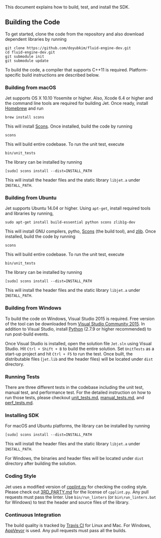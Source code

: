 This document explains how to build, test, and install the SDK.

## Building the Code

To get started, clone the code from the repository and also download dependent libraries by running

```
git clone https://github.com/doyubkim/fluid-engine-dev.git
cd fluid-engine-dev.git
git submodule init
git submodule update
```

To build the code, a compiler that supports C++11 is required. Platform-specific build instructions are described below.

### Building from macOS

Jet supports OS X 10.10 Yosemite or higher. Also, Xcode 6.4 or higher and the command line tools are required for building Jet. Once ready, install [Homebrew](http://brew.sh) and run

```
brew install scons
```

This will install [Scons](http://scons.org/). Once installed, build the code by running

```
scons
```

This will build entire codebase. To run the unit test, execute

```
bin/unit_tests
```

The library can be installed by running

```
[sudo] scons install --dist=INSTALL_PATH
```

This will install the header files and the static library `libjet.a` under `INSTALL_PATH`.

### Building from Ubuntu

Jet supports Ubuntu 14.04 or higher. Using `apt-get`, install required tools and libraries by running,

```
sudo apt-get install build-essential python scons zlib1g-dev
```

This will install GNU compilers, pytho, [Scons](http://scons.org/) (the build tool), and [zlib](www.zlib.net). Once installed, build the code by running

```
scons
```

This will build entire codebase. To run the unit test, execute

```
bin/unit_tests
```

The library can be installed by running

```
[sudo] scons install --dist=INSTALL_PATH
```

This will install the header files and the static library `libjet.a` under `INSTALL_PATH`.

### Building from Windows

To build the code on Windows, Visual Studio 2015 is required. Free version of the tool can be downloaded from [Visual Studio Community 2015](https://www.visualstudio.com/en-us/products/visual-studio-community-vs.aspx). In addition to Visual Studio, install [Python](https://www.python.org/) (2.7.9 or higher recommended) to run post-build events.

Once Visual Studio is installed, open the solution file `Jet.sln` using Visual Studio. Hit `Ctrl + Shift + B` to build the entire solution. Set `UnitTests` as a start-up project and hit `Ctrl + F5` to run the test. Once built, the distributable files (`jet.lib` and the header files) will be located under `dist` directory.

### Running Tests

There are three different tests in the codebase including the unit test, manual test, and performance test. For the detailed instruction on how to run those tests, please checkout [unit_tests.md](https://github.com/doyubkim/fluid-engine-dev/blob/master/doc/unit_tests.md), [manual_tests.md](https://github.com/doyubkim/fluid-engine-dev/blob/master/doc/manual_tests.md), and [perf_tests.md](https://github.com/doyubkim/fluid-engine-dev/blob/master/doc/perf_tests.md).

### Installing SDK

For macOS and Ubuntu platforms, the library can be installed by running

```
[sudo] scons install --dist=INSTALL_PATH
```

This will install the header files and the static library `libjet.a` under `INSTALL_PATH`.

For Windows, the binaries and header files will be located under `dist` directory after building the solution.

### Coding Style

Jet uses a modified version of [cpplint.py](https://github.com/google/styleguide/tree/gh-pages/cpplint) for checking the coding style. Please check out [3RD_PARTY.md](https://github.com/doyubkim/fluid-engine-dev/blob/master/3RD_PARTY.md) for the license of `cpplint.py`. Any pull requests must pass the linter. Use `bin/run_linters` (or `bin\run_linters.bat` for Windows) to test the header and source files of the library.

### Continuous Integration

The build quality is tracked by [Travis CI](https://travis-ci.org/doyubkim/fluid-engine-dev) for Linux and Mac. For Windows, [AppVeyor](https://ci.appveyor.com/project/doyubkim/fluid-engine-dev) is used. Any pull requests must pass all the builds.
